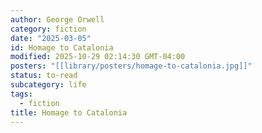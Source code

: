 ```yaml
---
author: George Orwell
category: fiction
date: "2025-03-05"
id: Homage to Catalonia
modified: 2025-10-29 02:14:30 GMT-04:00
posters: "[[library/posters/homage-to-catalonia.jpg]]"
status: to-read
subcategory: life
tags:
  - fiction
title: Homage to Catalonia
---
```


